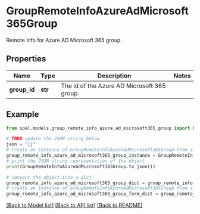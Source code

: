 # GroupRemoteInfoAzureAdMicrosoft365Group

Remote info for Azure AD Microsoft 365 group.

## Properties

Name | Type | Description | Notes
------------ | ------------- | ------------- | -------------
**group_id** | **str** | The id of the Azure AD Microsoft 365 group. | 

## Example

```python
from opal.models.group_remote_info_azure_ad_microsoft365_group import GroupRemoteInfoAzureAdMicrosoft365Group

# TODO update the JSON string below
json = "{}"
# create an instance of GroupRemoteInfoAzureAdMicrosoft365Group from a JSON string
group_remote_info_azure_ad_microsoft365_group_instance = GroupRemoteInfoAzureAdMicrosoft365Group.from_json(json)
# print the JSON string representation of the object
print(GroupRemoteInfoAzureAdMicrosoft365Group.to_json())

# convert the object into a dict
group_remote_info_azure_ad_microsoft365_group_dict = group_remote_info_azure_ad_microsoft365_group_instance.to_dict()
# create an instance of GroupRemoteInfoAzureAdMicrosoft365Group from a dict
group_remote_info_azure_ad_microsoft365_group_form_dict = group_remote_info_azure_ad_microsoft365_group.from_dict(group_remote_info_azure_ad_microsoft365_group_dict)
```
[[Back to Model list]](../README.md#documentation-for-models) [[Back to API list]](../README.md#documentation-for-api-endpoints) [[Back to README]](../README.md)


